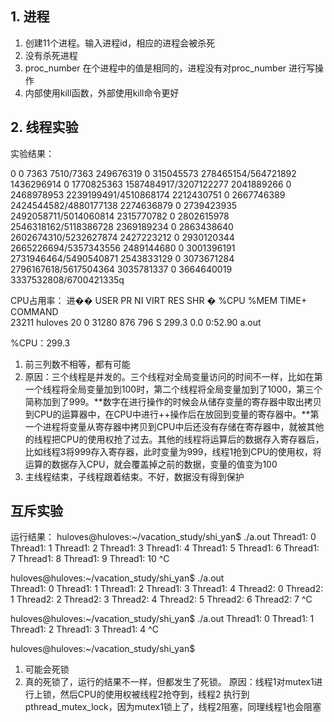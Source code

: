 ## 1. 进程
1. 创建11个进程。输入进程id，相应的进程会被杀死
2. 没有杀死进程
3. proc_number 在个进程中的值是相同的，进程没有对proc_number 进行写操作
5. 内部使用kill函数，外部使用kill命令更好

## 2. 线程实验
实验结果：

0 0 7363 7510/7363
249676319 0 315045573 278465154/564721892
1436296914 0 1770825363 1587484917/3207122277
2041889266 0 2468978953 2239199491/4510868174
2212430751 0 2667746389 2424544582/4880177138
2274636879 0 2739423935 2492058711/5014060814
2315770782 0 2802615978 2546318162/5118386728
2369189234 0 2863438640 2602674310/5232627874
2427223212 0 2930120344 2665226694/5357343556
2489144680 0 3001396191 2731946464/5490540871
2543833129 0 3073671284 2796167618/5617504364
3035781337 0 3664640019 3337532808/6700421335q

CPU占用率：
进�� USER      PR  NI    VIRT    RES    SHR �  %CPU %MEM     TIME+ COMMAND     
23211 huloves   20   0   31280    876    796 S 299.3  0.0   0:52.90 a.out 

%CPU：299.3

1. 前三列数不相等，都有可能
2. 	原因：三个线程是并发的。三个线程对全局变量访问的时间不一样，比如在第一个线程将全局变量加到100时，第二个线程将全局变量加到了1000，第三个简称加到了999。**数字在进行操作的时候会从储存变量的寄存器中取出拷贝到CPU的运算器中，在CPU中进行++操作后在放回到变量的寄存器中。**第一个进程将变量从寄存器中拷贝到CPU中后还没有存储在寄存器中，就被其他的线程把CPU的使用权抢了过去。其他的线程将运算后的数据存入寄存器后，比如线程3将999存入寄存器，此时变量为999，线程1抢到CPU的使用权，将运算的数据存入CPU，就会覆盖掉之前的数据，变量的值变为100
3. 主线程结束，子线程跟着结束。不好，数据没有得到保护

## 互斥实验
运行结果：
huloves@huloves:~/vacation_study/shi_yan$ ./a.out 
Thread1: 0
Thread1: 1
Thread1: 2
Thread1: 3
Thread1: 4
Thread1: 5
Thread1: 6
Thread1: 7
Thread1: 8
Thread1: 9
Thread1: 10
^C
<br/>

huloves@huloves:~/vacation_study/shi_yan$ ./a.out  
Thread1: 0
Thread1: 1
Thread1: 2
Thread1: 3
Thread1: 4
Thread2: 0
Thread2: 1
Thread2: 2
Thread2: 3
Thread2: 4
Thread2: 5
Thread2: 6
Thread2: 7
^C
<br/>

huloves@huloves:~/vacation_study/shi_yan$ ./a.out 
Thread1: 0
Thread1: 1
Thread1: 2
Thread1: 3
Thread1: 4
^C
<br />

huloves@huloves:~/vacation_study/shi_yan$ 

1. 可能会死锁
2. 真的死锁了，运行的结果不一样，但都发生了死锁。
原因：线程1对mutex1进行上锁，然后CPU的使用权被线程2抢夺到，线程2 执行到pthread_mutex_lock，因为mutex1锁上了，线程2阻塞，同理线程1也会阻塞